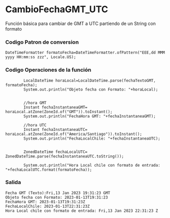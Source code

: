 
# CambioFechaGMT_UTC
Función básica para cambiar de GMT a UTC partiendo de un String con formato

### Codigo Patron de conversion
```
DateTimeFormatter formatoFecha=DateTimeFormatter.ofPattern("EEE,dd MMM yyyy HH:mm:ss zzz", Locale.US);
```


### Codigo Operaciones de la función
```
        LocalDateTime horaLocal=LocalDateTime.parse(fechaTextoGMT, formatoFecha);
        System.out.println("Objeto fecha con Formato: "+horaLocal);
       
        
        //hora GMT
        Instant fechaInstantaneaGMT= horaLocal.atZone(ZoneId.of("GMT")).toInstant();
        System.out.println("FechaHora GMT: "+fechaInstantaneaGMT);
        
        //hora UTC
        Instant fechaInstantaneaUTC= horaLocal.atZone(ZoneId.of("America/Santiago")).toInstant();
        System.out.println("FechaLocalChile: "+fechaInstantaneaUTC);
        
        
        ZonedDateTime fechaLocalUTC= ZonedDateTime.parse(fechaInstantaneaUTC.toString());
        
        System.out.println("Hora Local chile con formato de entrada: "+fechaLocalUTC.format(formatoFecha));
```


### Salida
```
Fecha GMT (Texto):Fri,13 Jan 2023 19:31:23 GMT
Objeto fecha con Formato: 2023-01-13T19:31:23
FechaHora GMT: 2023-01-13T19:31:23Z
FechaLocalChile: 2023-01-13T22:31:23Z
Hora Local chile con formato de entrada: Fri,13 Jan 2023 22:31:23 Z
```
